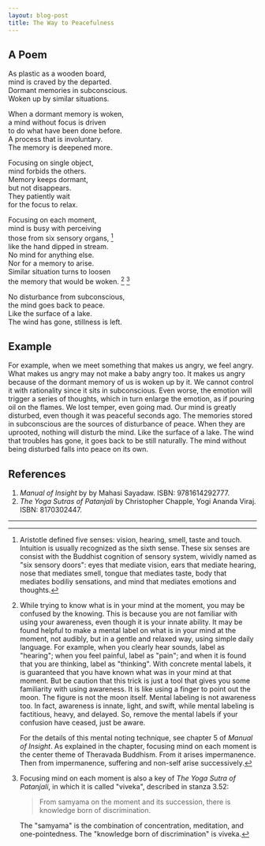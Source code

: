 ```yaml
---
layout: blog-post
title: The Way to Peacefulness
---
```


## A Poem

As plastic as a wooden board,  
mind is craved by the departed.  
Dormant memories in subconscious.  
Woken up by similar situations.  

When a dormant memory is woken,  
a mind without focus is driven  
to do what have been done before.  
A process that is involuntary.  
The memory is deepened more.  

Focusing on single object,  
mind forbids the others.  
Memory keeps dormant,  
but not disappears.  
They patiently wait  
for the focus to relax.  

Focusing on each moment,  
mind is busy with perceiving  
those from six sensory organs, [^sensory-organs]  
like the hand dipped in stream.  
No mind for anything else.  
Nor for a memory to arise.  
Similar situation turns to loosen  
the memory that would be woken. [^mental-noting] [^viveka]  

No disturbance from subconscious,  
the mind goes back to peace.  
Like the surface of a lake.  
The wind has gone, stillness is left.  

  [^sensory-organs]: Aristotle defined five senses: vision, hearing, smell, taste and touch. Intuition is usually recognized as the sixth sense. These six senses are consist with the Buddhist cognition of sensory system, wividly named as "six sensory doors": eyes that mediate vision, ears that mediate hearing, nose that mediates smell, tongue that mediates taste, body that mediates bodiliy sensations, and mind that mediates emotions and thoughts.

  [^mental-noting]: While trying to know what is in your mind at the moment, you may be confused by the knowing. This is because you are not familiar with using your awareness, even though it is your innate ability. It may be found helpful to make a mental label on what is in your mind at the moment, not audibly, but in a gentle and relaxed way, using simple daily language. For example, when you clearly hear sounds, label as "hearing"; when you feel painful, label as "pain"; and when it is found that you are thinking, label as "thinking". With concrete mental labels, it is guaranteed that you have known what was in your mind at that moment. But be caution that this trick is just a tool that gives you some familiarity with using awareness. It is like using a finger to point out the moon. The figure is not the moon itself. Mental labeling is not awareness too. In fact, awareness is innate, light, and swift, while mental labeling is factitious, heavy, and delayed. So, remove the mental labels if your confusion have ceased, just be aware.

    For the details of this mental noting technique, see chapter 5 of _Manual of Insight_. As explained in the chapter, focusing mind on each moment is the center theme of Theravada Buddhism. From it arises impermanence. Then from impermanence, suffering and non-self arise successively.

  [^viveka]: Focusing mind on each moment is also a key of _The Yoga Sutra of Patanjali_, in which it is called "viveka", described in stanza 3.52:

    > From samyama on the moment and its succession, there is knowledge born of discrimination.

    The "samyama" is the combination of concentration, meditation, and one-pointedness. The "knowledge born of discrimination" is viveka.

## Example

For example, when we meet something that makes us angry, we feel angry. What makes us angry may not make a baby angry too. It makes us angry because of the dormant memory of us is woken up by it. We cannot control it with rationality since it sits in subconscious. Even worse, the emotion will trigger a series of thoughts, which in turn enlarge the emotion, as if pouring oil on the flames. We lost temper, even going mad. Our mind is greatly disturbed, even though it was peaceful seconds ago. The memories stored in subconscious are the sources of disturbance of peace. When they are uprooted, nothing will disturb the mind. Like the surface of a lake. The wind that troubles has gone, it goes back to be still naturally. The mind without being disturbed falls into peace on its own.

## References

1. _Manual of Insight_ by by Mahasi Sayadaw. ISBN: 9781614292777.
1. _The Yoga Sutras of Patanjali_ by Christopher Chapple, Yogi Ananda Viraj. ISBN: 8170302447.

---
